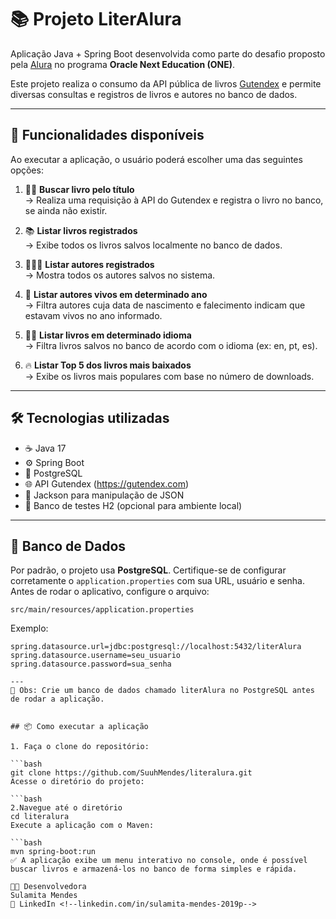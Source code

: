 # 📚 Projeto LiterAlura

Aplicação Java + Spring Boot desenvolvida como parte do desafio proposto pela [Alura](https://www.alura.com.br/) no programa **Oracle Next Education (ONE)**.

Este projeto realiza o consumo da API pública de livros [Gutendex](https://gutendex.com/) e permite diversas consultas e registros de livros e autores no banco de dados.

---

## 🚀 Funcionalidades disponíveis

Ao executar a aplicação, o usuário poderá escolher uma das seguintes opções:

1. ✍🏻 **Buscar livro pelo título**  
   → Realiza uma requisição à API do Gutendex e registra o livro no banco, se ainda não existir.

2. 📚 **Listar livros registrados**  
   → Exibe todos os livros salvos localmente no banco de dados.

3. 👨🏻‍💼 **Listar autores registrados**  
   → Mostra todos os autores salvos no sistema.

4. 📅 **Listar autores vivos em determinado ano**  
   → Filtra autores cuja data de nascimento e falecimento indicam que estavam vivos no ano informado.

5. 🧑‍💻 **Listar livros em determinado idioma**  
   → Filtra livros salvos no banco de acordo com o idioma (ex: en, pt, es).

6. 🔥 **Listar Top 5 dos livros mais baixados**  
   → Exibe os livros mais populares com base no número de downloads.

---

## 🛠️ Tecnologias utilizadas

- ☕ Java 17  
- ⚙️ Spring Boot  
- 🐘 PostgreSQL  
- 🌐 API Gutendex (https://gutendex.com)  
- 🔄 Jackson para manipulação de JSON  
- 🧪 Banco de testes H2 (opcional para ambiente local)

---

## 💾 Banco de Dados

Por padrão, o projeto usa **PostgreSQL**. Certifique-se de configurar corretamente o `application.properties` com sua URL, usuário e senha.
Antes de rodar o aplicativo, configure o arquivo:

`src/main/resources/application.properties`

Exemplo:

```properties
spring.datasource.url=jdbc:postgresql://localhost:5432/literAlura
spring.datasource.username=seu_usuario
spring.datasource.password=sua_senha

---
📌 Obs: Crie um banco de dados chamado literAlura no PostgreSQL antes de rodar a aplicação.


## 📦 Como executar a aplicação

1. Faça o clone do repositório:

```bash
git clone https://github.com/SuuhMendes/literalura.git
Acesse o diretório do projeto:

```bash
2.Navegue até o diretório
cd literalura
Execute a aplicação com o Maven:

```bash
mvn spring-boot:run
✅ A aplicação exibe um menu interativo no console, onde é possível buscar livros e armazená-los no banco de forma simples e rápida.

👩‍💻 Desenvolvedora
Sulamita Mendes
💼 LinkedIn <!--linkedin.com/in/sulamita-mendes-2019p-->
